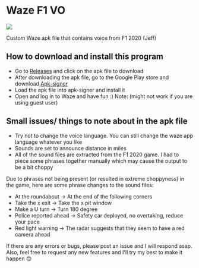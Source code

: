 # Waze F1 VO

![](https://img.shields.io/badge/Platform-Android-brightgreen)

Custom Waze apk file that contains voice from F1 2020 (Jeff)

## How to download and install this program

* Go to [Releases](https://github.com/austinyen56/Waze-F1-VO/releases/) and click on the apk file to download
* After downloading the apk file, go to the Google Play store and download [Apk-signer](https://play.google.com/store/apps/details?id=com.haibison.apksigner&hl=en&gl=US)
* Load the apk file into apk-signer and install it 
* Open and log in to Waze and have fun :)  Note: (might not work if you are using guest user)

## Small issues/ things to note about in the apk file

* Try not to change the voice language. You can still change the waze app language whatever you like
* Sounds are set to announce distance in miles
* All of the sound files are extracted from the F1 2020 game. I had to piece some phrases together manually which may cause the output to be a bit choppy

Due to phrases not being present (or resulted in extreme choppyness) in the game, here are some phrase changes to the sound files:
* At the roundabout &rarr; At the end of the following corners
* Take the x exit &rarr; Take the x pit window
* Make a U turn &rarr; Turn 180 degree
* Police reported ahead &rarr; Safety car deployed, no overtaking, reduce your pace
* Red light warning &rarr; The radar suggests that they seem to have a red camera ahead



If there are any errors or bugs, please post an issue and I will respond asap. Also, feel free to request any new features and I'll try my best to make it happen 😊
